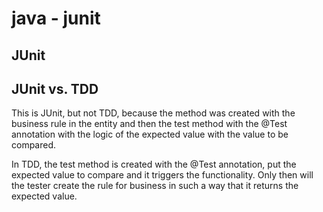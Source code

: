 # java - junit
## JUnit

## JUnit vs. TDD

<p>
This is JUnit, but not TDD, because the method was created with the business rule in the entity and then the test method with the @Test annotation with the logic of the expected value with the value to be compared.

In TDD, the test method is created with the @Test annotation, put the expected value to compare and it triggers the functionality. Only then will the tester create the rule for
business in such a way that it returns the expected value.</p>
